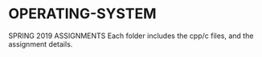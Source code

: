 # OPERATING-SYSTEM
SPRING 2019 ASSIGNMENTS
Each folder includes the cpp/c files, and the assignment details.
